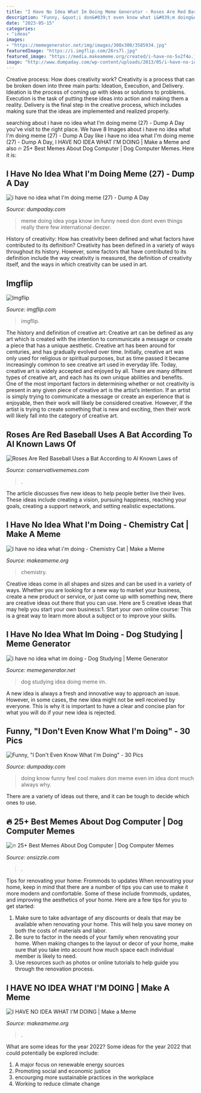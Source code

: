 ```yaml
---
title: "I Have No Idea What Im Doing Meme Generator - Roses Are Red Baseball Uses A Bat According To Al Known Laws Of"
description: "Funny, &quot;i don&#039;t even know what i&#039;m doing&quot;"
date: "2023-05-15"
categories:
- "ideas"
images:
- "https://memegenerator.net/img/images/300x300/3585934.jpg"
featuredImage: "https://i.imgflip.com/26rs7l.jpg"
featured_image: "https://media.makeameme.org/created/i-have-no-5x2f4o.jpg"
image: "http://www.dumpaday.com/wp-content/uploads/2013/05/i-have-no-idea-what-Im-doing-meme-1.jpg"
---
```



Creative process: How does creativity work?
Creativity is a process that can be broken down into three main parts: Ideation, Execution, and Delivery. Ideation is the process of coming up with ideas or solutions to problems. Execution is the task of putting these ideas into action and making them a reality. Delivery is the final step in the creative process, which includes making sure that the ideas are implemented and realized properly.

	

		
searching about i have no idea what I&#039;m doing meme (27) - Dump A Day you've visit to the right place. We have 8 Images about i have no idea what I&#039;m doing meme (27) - Dump A Day like i have no idea what I&#039;m doing meme (27) - Dump A Day, I HAVE NO IDEA WHAT I&#039;M DOING | Make a Meme and also 🔥 25+ Best Memes About Dog Computer | Dog Computer Memes. Here it is:
		
    
## I Have No Idea What I&#039;m Doing Meme (27) - Dump A Day

<img loading=lazy src="http://www.dumpaday.com/wp-content/uploads/2013/05/i-have-no-idea-what-Im-doing-meme-27.jpg" onerror="this.onerror=null;this.src='https://tse1.mm.bing.net/th?id=OIP.q7ELbgA8wsxXNSXYi0zyNwHaE6&amp;pid=15.1';" alt="i have no idea what I&#039;m doing meme (27) - Dump A Day">

_Source: dumpaday.com_

>meme doing idea yoga know im funny need don dont even things really there few international deezer. 

	

History of creativity: How has creativity been defined and what factors have contributed to its definition?
Creativity has been defined in a variety of ways throughout its history. However, some factors that have contributed to its definition include the way creativity is measured, the definition of creativity itself, and the ways in which creativity can be used in art.

    
## Imgflip

<img loading=lazy src="https://i.imgflip.com/26rs7l.jpg" onerror="this.onerror=null;this.src='https://tse1.mm.bing.net/th?id=OIP.gdhvR3eqBaiV0MC3FFQZUwHaFj&amp;pid=15.1';" alt="Imgflip">

_Source: imgflip.com_

>imgflip. 

	

The history and definition of creative art: Creative art can be defined as any art which is created with the intention to communicate a message or create a piece that has a unique aesthetic.
Creative art has been around for centuries, and has gradually evolved over time. Initially, creative art was only used for religious or spiritual purposes, but as time passed it became increasingly common to see creative art used in everyday life. Today, creative art is widely accepted and enjoyed by all. There are many different types of creative art, and each has its own unique abilities and benefits.
One of the most important factors in determining whether or not creativity is present in any given piece of creative art is the artist’s intention. If an artist is simply trying to communicate a message or create an experience that is enjoyable, then their work will likely be considered creative. However, if the artist is trying to create something that is new and exciting, then their work will likely fall into the category of creative art.

    
## Roses Are Red Baseball Uses A Bat According To Al Known Laws Of

<img loading=lazy src="https://pics.conservativememes.com/roses-are-red-baseball-uses-a-bat-according-to-al-63789458.png" onerror="this.onerror=null;this.src='https://tse1.mm.bing.net/th?id=OIP.s8-F4L8TbZ1km9p-eRiMtAHaNj&amp;pid=15.1';" alt="Roses Are Red Baseball Uses a Bat According to Al Known Laws of">

_Source: conservativememes.com_

>. 

	

The article discusses five new ideas to help people better live their lives. These ideas include creating a vision, pursuing happiness, reaching your goals, creating a support network, and setting realistic expectations.

    
## I Have No Idea What I&#039;m Doing - Chemistry Cat | Make A Meme

<img loading=lazy src="https://media.makeameme.org/created/i-have-no-5x2f4o.jpg" onerror="this.onerror=null;this.src='https://tse2.mm.bing.net/th?id=OIP.hyLBAruPHiQuXNg0M_KJYwHaJx&amp;pid=15.1';" alt="I have no idea what i&#039;m doing - Chemistry Cat | Make a Meme">

_Source: makeameme.org_

>chemistry. 

	

Creative ideas come in all shapes and sizes and can be used in a variety of ways. Whether you are looking for a new way to market your business, create a new product or service, or just come up with something new, there are creative ideas out there that you can use. Here are 5 creative ideas that may help you start your own business:1. Start your own online course: This is a great way to learn more about a subject or to improve your skills.

    
## I Have No Idea What Im Doing - Dog Studying | Meme Generator

<img loading=lazy src="https://memegenerator.net/img/images/300x300/3585934.jpg" onerror="this.onerror=null;this.src='https://tse2.mm.bing.net/th?id=OIP.FMl51y-ygroFNzSzbykWbwAAAA&amp;pid=15.1';" alt="i have no idea what im doing - Dog Studying | Meme Generator">

_Source: memegenerator.net_

>dog studying idea doing meme im. 

	

A new idea is always a fresh and innovative way to approach an issue. However, in some cases, the new idea might not be well received by everyone. This is why it is important to have a clear and concise plan for what you will do if your new idea is rejected.

    
## Funny, &quot;I Don&#039;t Even Know What I&#039;m Doing&quot; - 30 Pics

<img loading=lazy src="http://www.dumpaday.com/wp-content/uploads/2013/05/i-have-no-idea-what-Im-doing-meme-1.jpg" onerror="this.onerror=null;this.src='https://tse4.mm.bing.net/th?id=OIP.vQLrrxER2o8aKjTwgubDqQHaIo&amp;pid=15.1';" alt="Funny, &quot;I Don&#039;t Even Know What I&#039;m Doing&quot; - 30 Pics">

_Source: dumpaday.com_

>doing know funny feel cool makes don meme even im idea dont much always why. 

	

There are a variety of ideas out there, and it can be tough to decide which ones to use.

    
## 🔥 25+ Best Memes About Dog Computer | Dog Computer Memes

<img loading=lazy src="https://pics.me.me/have-noidea-what-im-doing-memegenerator-net-i-have-no-idea-48884812.png" onerror="this.onerror=null;this.src='https://tse1.mm.bing.net/th?id=OIP.A7VN1cYHIvJRlLYArbzLEwHaHz&amp;pid=15.1';" alt="🔥 25+ Best Memes About Dog Computer | Dog Computer Memes">

_Source: onsizzle.com_

>. 

	

Tips for renovating your home: Frommods to updates
When renovating your home, keep in mind that there are a number of tips you can use to make it more modern and comfortable. Some of these include frommods, updates, and improving the aesthetics of your home. Here are a few tips for you to get started: 
1. Make sure to take advantage of any discounts or deals that may be available when renovating your home. This will help you save money on both the costs of materials and labor. 
2. Be sure to factor in the needs of your family when renovating your home. When making changes to the layout or decor of your home, make sure that you take into account how much space each individual member is likely to need. 
3. Use resources such as photos or online tutorials to help guide you through the renovation process.

    
## I HAVE NO IDEA WHAT I&#039;M DOING | Make A Meme

<img loading=lazy src="https://media.makeameme.org/created/I-HAVE-NO-tuf9b6.jpg" onerror="this.onerror=null;this.src='https://tse4.mm.bing.net/th?id=OIP.V4aXERd9TsaP9-Ik44zNHQHaHa&amp;pid=15.1';" alt="I HAVE NO IDEA WHAT I&#039;M DOING | Make a Meme">

_Source: makeameme.org_

>. 

	

What are some ideas for the year 2022?
Some ideas for the year 2022 that could potentially be explored include: 
1. A major focus on renewable energy sources 
2. Promoting social and economic justice 
3. encourging more sustainable practices in the workplace 
4. Working to reduce climate change 

